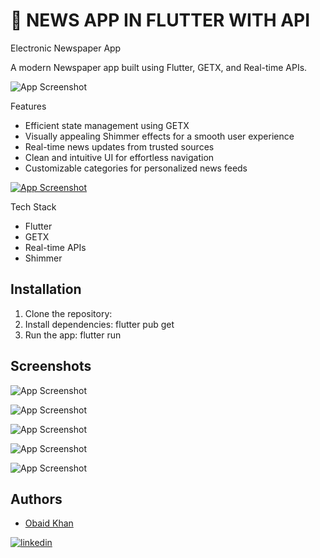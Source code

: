 
# 📑 NEWS APP IN FLUTTER WITH API

Electronic Newspaper App

A modern Newspaper app built using Flutter, GETX, and Real-time APIs.

![App Screenshot](https://blogger.googleusercontent.com/img/b/R29vZ2xl/AVvXsEja3Gq5yyA6sfI6sQuwMtnK6fGXFa_5MHg84TibT3m8TZX1dF0_dkBXU-Pg7W8GnjrXFEwEft-LKNBJCqXtJshd7jPa0DoKmqLWvGxwFhJFBahzNtTwbPmNAqBIb-Cv3jfv_XGEu26w_8E7TV49Om9ccrb4GM3rXwb0f9Ya8iDpmNpt-fX5akaQrWHwYK-t/s1200/original-9fe85e055fd415f42a21ee56f9dbe2e0.png)

Features

- Efficient state management using GETX
- Visually appealing Shimmer effects for a smooth user experience
- Real-time news updates from trusted sources
- Clean and intuitive UI for effortless navigation
- Customizable categories for personalized news feeds

<a href="https://github.com/obaid993/NewsPaper-Flutter-App-With-API/releases/download/1.0.0/NewsPaper.apk"> ![App Screenshot](https://blogger.googleusercontent.com/img/b/R29vZ2xl/AVvXsEhsk-UtQCqvtxwpmzEBY5nZpJ3sff5Om6T97npx-YBQuahApNfNm8J77G85EKc6Ci4m2BfP9Ql9q9Ws5LjoYtbcLzAcMNat7MsVooIW3jKnk-KdT-E8VNLPm2zBu4jfzO-pdh1YtwMiPDpfIliABc9yC9n3fQK7LoqOEdBxwDkeaHszxM-DRfKlyXH4ckhF/s885/68747470733a2f2f626c6f676765722e676f6f676c6575736572636f6e74656e742e636f6d2f696d672f622f523239765a32786c2f415676587345693856486a734673374f465a4e6c746445784347336e55572d6e6b68503666574f374f6a676e2d386f765a6d75346a5962334a537863636b4d74756d6b6430.png) 
</a>

Tech Stack
- Flutter
- GETX
- Real-time APIs
- Shimmer


## Installation

1. Clone the repository: 
2. Install dependencies: flutter pub get
3. Run the app: flutter run

    
## Screenshots
![App Screenshot](https://blogger.googleusercontent.com/img/b/R29vZ2xl/AVvXsEjGZykcc9TgvLE6vpSiTZ0shZiXqROhQ24CwJDWBlNaO3GG0gjLQ_u0Gu9XT-wbv86cehT8TPHT1Q2h5bfkZfsWoC8vbiU71hz4jsp4QcLjGejWbNn_YnZReY2ZTHSl-RP1CO-ISrExlRrYLLMSz_2AuADDWf-is9ihtPJ_l4m1YTYkb9F-TKCsOKLbCgo0/s1441/1.png)

![App Screenshot](https://blogger.googleusercontent.com/img/b/R29vZ2xl/AVvXsEjlpZ67FCz214iL3YS2nhVKWHhutIJ-D7-G3Yon9yiGSE2tpgwb1x2L7bJcXpML_pCrPomocz3XS5mqf7YCH8gwH7I3jXwELm-l3kArNqMrLFgTkYkkXxNdu5sPFsH5OsdiBrWdizA0uBnR8i_PARE08LTskwqhAhFhRbEDiyYEXc0N77cuLsFfcalpdhCd/s1441/2.png)

![App Screenshot](https://blogger.googleusercontent.com/img/b/R29vZ2xl/AVvXsEj8f7JRaQK1a5fMJUxbDu8XFDOSEEMcrGuHVieGd2eR108XIhZ2wvSPtD1I-ik9Tob1jn8I8J-axV9aLbl_kvbaAH-yw4cLlKPGT2L5-_OZWU3dGQSiA68g31eBPgeoJVAz8-A8C8BM9fQhRFDhtu_wHdBElFKemb1QOHspo0FDClGssomjBfll4jXArIjv/s1438/3.png)

![App Screenshot](https://blogger.googleusercontent.com/img/b/R29vZ2xl/AVvXsEgRld5AOBz1tx0YiGaA_6WnlnPmLqNlvFdDMWCDd8vhgFP68zNlAlTgPt5AS3borz5bdjDZAKI68CqQptybFQlkel-qaK-yC8Chz1MW2WmdbpOBgsr0qImdKl-9SYtxXjU8qhIFAAAaC8Ji-BfqOa2A94jf1b-O5JSDb_MNPG_lf3341cP5Y9f-kn8byjVy/s1425/6.png)

![App Screenshot](https://blogger.googleusercontent.com/img/b/R29vZ2xl/AVvXsEgNq8lR5V4zanws8s5qmK9piqaY-IxVIM90cbfRHkGlqvUK0iqd0z1NqtqRHdamG7JwR2jz6uwtcbEcVI5vQDSUVXlt8ZW2Axrn9lm6fo4gFqIapoyYZtO68Zr5YS0mMBhsKgG5dmQuq-UzvX5H-DeSG8-XK-RFyBttLy1J-2JBRTRGT_tPw-R3cMNT6c66/s1362/7.png)
## Authors

- [Obaid Khan](https://github.com/obaid993)



[![linkedin](https://img.shields.io/badge/linkedin-0A66C2?style=for-the-badge&logo=linkedin&logoColor=white)](https://www.linkedin.com/in/obaid-khan-3036741ba/)


